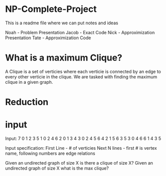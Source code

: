 # NP-Complete-Project
This is a readme file where we can put notes and ideas

Noah - Problem Presentation
Jacob - Exact Code
Nick - Approximization Presentation
Tate - Approximization Code

# What is a maximum Clique?
A Clique is a set of verticies where each verticie is connected by an edge to every other verticie in the clique. We are tasked with finding the maximum clique in a given graph. 

# Reduction

# input
Input:
7
0 1 2 3 5
1 0 2 4 6
2 0 1 3 4
3 0 2 4 5 6
4 2 1 5 6 3
5 3 0 4 6
6 1 4 3 5

Input specification:
First Line - # of verticies
Next N lines - first # is vertex name, following numbers are edge relations


Given an undirected graph of size X is there a clique of size X?
Given an undirected graph of size X what is the max clique?
